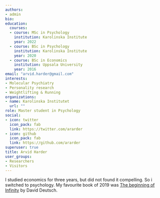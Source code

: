 ```yaml
---
authors:
- admin
bio: 
education:
  courses:
  - course: MSc in Psychology
    institution: Karolinska Institute
    year: 2022
  - course: BSc in Psychology
    institution: Karolinska Institute
    year: 2020
  - course: BSc in Economics
    institution: Uppsala University
    year: 2016
email: "arvid.harder@gmail.com"
interests:
- Molecular Psychiatry
- Personality research
- Weightlifting & Running
organizations:
- name: Karolinska Institutet
  url: ""
role: Master student in Psychology
social:
- icon: twitter
  icon_pack: fab
  link: https://twitter.com/ararder
- icon: github
  icon_pack: fab
  link: https://github.com/ararder
superuser: true
title: Arvid Harder
user_groups:
- Researchers
- Visitors
---
```


I studied economics for three years, but did not found it compelling. So i switched to psychology. My favourite book of 2019 was [The beginning of Infinity](https://www.amazon.com/The-Beginning-of-Infinity-audiobook/dp/B005HTYBCM/ref=sr_1_1?crid=23I7LBV2FREHH&dchild=1&keywords=david+deutsch&qid=1590613430&sprefix=david+deu%2Caps%2C238&sr=8-1) by David Deutsch. 